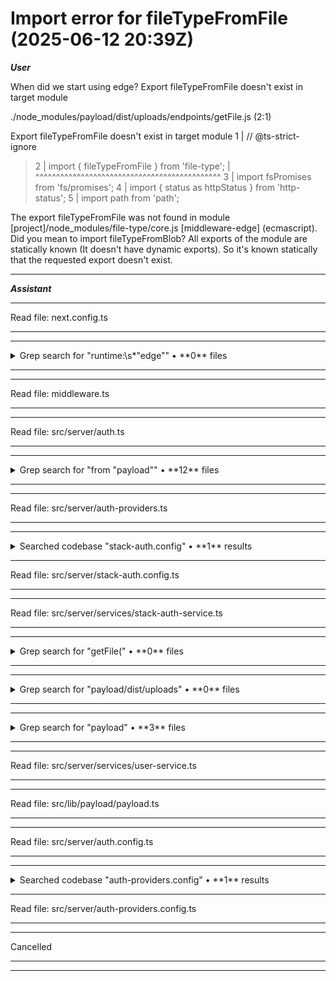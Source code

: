 <!-- Generated by SpecStory -->

# Import error for fileTypeFromFile (2025-06-12 20:39Z)

_**User**_

When did we start using edge?
Export fileTypeFromFile doesn't exist in target module

./node_modules/payload/dist/uploads/endpoints/getFile.js (2:1)

Export fileTypeFromFile doesn't exist in target module
  1 | // @ts-strict-ignore
> 2 | import { fileTypeFromFile } from 'file-type';
    | ^^^^^^^^^^^^^^^^^^^^^^^^^^^^^^^^^^^^^^^^^^^^^
  3 | import fsPromises from 'fs/promises';
  4 | import { status as httpStatus } from 'http-status';
  5 | import path from 'path';

The export fileTypeFromFile was not found in module [project]/node_modules/file-type/core.js [middleware-edge] (ecmascript).
Did you mean to import fileTypeFromBlob?
All exports of the module are statically known (It doesn't have dynamic exports). So it's known statically that the requested export doesn't exist.

---

_**Assistant**_



---

Read file: next.config.ts

---



---

<details>
            <summary>Grep search for "runtime:\s*"edge"" • **0** files</summary>
        
No results found
</details>

---



---

Read file: middleware.ts

---



---

Read file: src/server/auth.ts

---



---

<details>
            <summary>Grep search for "from "payload"" • **12** files</summary>
        
| File | Line | Match |
|------|------|-------|
| `file:///Users/lmorrow/repo/shipkit/src/lib/payload/collections/Users.ts` | Lundefined | `import type { CollectionConfig } from "payload";` |
| `file:///Users/lmorrow/repo/shipkit/src/lib/payload/collections/Features.ts` | Lundefined | `import type { CollectionConfig } from "payload";` |
| `file:///Users/lmorrow/repo/shipkit/src/lib/utils/get-payload-collection.ts` | L2 | `import type { Where } from "payload";` |
| `file:///Users/lmorrow/repo/shipkit/src/lib/payload/collections/Media.ts` | Lundefined | `import type { CollectionConfig } from "payload";` |
| `file:///Users/lmorrow/repo/shipkit/src/lib/payload/collections/FAQs.ts` | Lundefined | `import type { CollectionConfig } from "payload";` |
| `file:///Users/lmorrow/repo/shipkit/src/lib/payload/collections/Testimonials.ts` | Lundefined | `import type { CollectionConfig } from "payload";` |
| `file:///Users/lmorrow/repo/shipkit/src/lib/payload/collections/Pages.ts` | Lundefined | `import type { CollectionConfig } from "payload";` |
| `file:///Users/lmorrow/repo/shipkit/src/lib/payload/collections/RBAC.ts` | Lundefined | `import type { CollectionConfig } from "payload";` |
| `file:///Users/lmorrow/repo/shipkit/src/lib/payload/payload.ts` | L2 | `import { getPayload } from "payload";` |
| `file:///Users/lmorrow/repo/shipkit/src/lib/payload/seed-utils.ts` | L1 | `import type { Payload } from "payload";` |
| `file:///Users/lmorrow/repo/shipkit/src/lib/payload/globals/Settings.ts` | Lundefined | `import type { GlobalConfig } from "payload";` |
| `file:///Users/lmorrow/repo/shipkit/src/payload.config.ts` | L9 | `import { buildConfig } from "payload";` |

</details>

---



---

Read file: src/server/auth-providers.ts

---



---

<details>
            <summary>Searched codebase "stack-auth.config" • **1** results</summary>
        
| File |
|------|
| `undefined` |

</details>

---

Read file: src/server/stack-auth.config.ts

---



---

Read file: src/server/services/stack-auth-service.ts

---



---

<details>
            <summary>Grep search for "getFile(" • **0** files</summary>
        
No results found
</details>

---



---

<details>
            <summary>Grep search for "payload/dist/uploads" • **0** files</summary>
        
No results found
</details>

---



---

<details>
            <summary>Grep search for "payload" • **3** files</summary>
        
| File | Line | Match |
|------|------|-------|
| `file:///Users/lmorrow/repo/shipkit/src/server/auth.ts` | L24 | `* 2. The user must be properly linked between Payload CMS and Shipkit` |
| `file:///Users/lmorrow/repo/shipkit/src/server/auth-providers.config.ts` | L77 | `// Use AuthService to validate credentials against Payload CMS` |
| `file:///Users/lmorrow/repo/shipkit/src/server/services/auth-service.ts` | L3 | `import { isPayloadEnabled } from "@/lib/payload/is-payload-enabled";` |
| `file:///Users/lmorrow/repo/shipkit/src/server/services/auth-service.ts` | L4 | `import { getPayloadClient } from "@/lib/payload/payload";` |
| `file:///Users/lmorrow/repo/shipkit/src/server/services/auth-service.ts` | L15 | `// Define a simplified type for Payload User to avoid import issues` |
| `file:///Users/lmorrow/repo/shipkit/src/server/services/auth-service.ts` | L16 | `interface PayloadUser {` |
| `file:///Users/lmorrow/repo/shipkit/src/server/services/auth-service.ts` | L81 | `* This service ensures synchronization between Payload CMS and Shipkit databases` |
| `file:///Users/lmorrow/repo/shipkit/src/server/services/auth-service.ts` | L86 | `* Generate a consistent ID for use in both Payload CMS and Shipkit databases` |
| `file:///Users/lmorrow/repo/shipkit/src/server/services/auth-service.ts` | L94 | `* Ensure a user exists in both Payload CMS and Shipkit databases` |
| `file:///Users/lmorrow/repo/shipkit/src/server/services/auth-service.ts` | L107 | `// Get Payload client` |
| `file:///Users/lmorrow/repo/shipkit/src/server/services/auth-service.ts` | L108 | `const payload = await getPayloadClient();` |
| `file:///Users/lmorrow/repo/shipkit/src/server/services/auth-service.ts` | L110 | `// Check if user exists in Payload CMS` |
| `file:///Users/lmorrow/repo/shipkit/src/server/services/auth-service.ts` | L111 | `let payloadUser: PayloadUser | null = null;` |
| `file:///Users/lmorrow/repo/shipkit/src/server/services/auth-service.ts` | L113 | `if (payload) {` |
| `file:///Users/lmorrow/repo/shipkit/src/server/services/auth-service.ts` | L115 | `payloadUser = (await payload.findByID({` |
| `file:///Users/lmorrow/repo/shipkit/src/server/services/auth-service.ts` | L118 | `})) as unknown as PayloadUser;` |
| `file:///Users/lmorrow/repo/shipkit/src/server/services/auth-service.ts` | L120 | `// User doesn't exist in Payload CMS` |
| `file:///Users/lmorrow/repo/shipkit/src/server/services/auth-service.ts` | L121 | `console.debug(`User ${id} not found in Payload CMS, will create`);` |
| `file:///Users/lmorrow/repo/shipkit/src/server/services/auth-service.ts` | L124 | `console.debug("Payload CMS is not available, proceeding without it");` |
| `file:///Users/lmorrow/repo/shipkit/src/server/services/auth-service.ts` | L127 | `// Create user in Payload CMS if not exists` |
| `file:///Users/lmorrow/repo/shipkit/src/server/services/auth-service.ts` | L128 | `if (!payloadUser && payload) {` |
| `file:///Users/lmorrow/repo/shipkit/src/server/services/auth-service.ts` | L130 | `payloadUser = (await payload.create({` |
| `file:///Users/lmorrow/repo/shipkit/src/server/services/auth-service.ts` | L133 | `// For Payload, we need to handle both string and number IDs` |
| `file:///Users/lmorrow/repo/shipkit/src/server/services/auth-service.ts` | L134 | `// Some Payload configurations might expect number IDs` |
| `file:///Users/lmorrow/repo/shipkit/src/server/services/auth-service.ts` | L141 | `})) as unknown as PayloadUser;` |
| `file:///Users/lmorrow/repo/shipkit/src/server/services/auth-service.ts` | L142 | `console.log(`Created user ${id} in Payload CMS`);` |
| `file:///Users/lmorrow/repo/shipkit/src/server/services/auth-service.ts` | L144 | `console.error(`Failed to create user ${id} in Payload CMS:`, error);` |
| `file:///Users/lmorrow/repo/shipkit/src/server/services/auth-service.ts` | L145 | `throw new Error("Failed to create user in Payload CMS");` |
| `file:///Users/lmorrow/repo/shipkit/src/server/services/auth-service.ts` | L173 | `// Get Payload client` |
| `file:///Users/lmorrow/repo/shipkit/src/server/services/auth-service.ts` | L174 | `const payload = await getPayloadClient();` |
| `file:///Users/lmorrow/repo/shipkit/src/server/services/auth-service.ts` | L176 | `// Try to delete from Payload CMS` |
| `file:///Users/lmorrow/repo/shipkit/src/server/services/auth-service.ts` | L177 | `if (payload) {` |
| `file:///Users/lmorrow/repo/shipkit/src/server/services/auth-service.ts` | L179 | `await payload.delete({` |
| `file:///Users/lmorrow/repo/shipkit/src/server/services/auth-service.ts` | L183 | `console.debug(`Cleaned up user ${userId} from Payload CMS`);` |
| `file:///Users/lmorrow/repo/shipkit/src/server/services/auth-service.ts` | L186 | `console.debug(`User ${userId} not found in Payload CMS during cleanup`);` |
| `file:///Users/lmorrow/repo/shipkit/src/server/services/auth-service.ts` | L210 | `* Update a user in both Payload CMS and Shipkit databases` |
| `file:///Users/lmorrow/repo/shipkit/src/server/services/auth-service.ts` | L224 | `// Update in Payload CMS` |
| `file:///Users/lmorrow/repo/shipkit/src/server/services/auth-service.ts` | L225 | `const payloadUpdateData: Record<string, any> = {};` |
| `file:///Users/lmorrow/repo/shipkit/src/server/services/auth-service.ts` | L226 | `if (userData.email) payloadUpdateData.email = userData.email;` |
| `file:///Users/lmorrow/repo/shipkit/src/server/services/auth-service.ts` | L228 | `const payload = await getPayloadClient();` |
| `file:///Users/lmorrow/repo/shipkit/src/server/services/auth-service.ts` | L229 | `if (Object.keys(payloadUpdateData).length > 0 && payload) {` |
| `file:///Users/lmorrow/repo/shipkit/src/server/services/auth-service.ts` | L231 | `await payload.update({` |
| `file:///Users/lmorrow/repo/shipkit/src/server/services/auth-service.ts` | L234 | `data: payloadUpdateData,` |
| `file:///Users/lmorrow/repo/shipkit/src/server/services/auth-service.ts` | L236 | `// console.log(`Updated user ${userId} in Payload CMS`);` |
| `file:///Users/lmorrow/repo/shipkit/src/server/services/auth-service.ts` | L237 | `} catch (payloadError) {` |
| `file:///Users/lmorrow/repo/shipkit/src/server/services/auth-service.ts` | L238 | `console.warn("Failed to update user in Payload:", payloadError);` |
| `file:///Users/lmorrow/repo/shipkit/src/server/services/auth-service.ts` | L272 | `* Delete a user from both Payload CMS and Shipkit databases` |
| `file:///Users/lmorrow/repo/shipkit/src/server/services/auth-service.ts` | L277 | `// Delete from Payload CMS` |
| `file:///Users/lmorrow/repo/shipkit/src/server/services/auth-service.ts` | L278 | `// This should cascade to Shipkit due to the relationship defined in payload.config.ts` |
| `file:///Users/lmorrow/repo/shipkit/src/server/services/auth-service.ts` | L279 | `const payload = await getPayloadClient();` |
| `file:///Users/lmorrow/repo/shipkit/src/server/services/auth-service.ts` | L280 | `if (payload) {` |
| `file:///Users/lmorrow/repo/shipkit/src/server/services/auth-service.ts` | L282 | `await payload.delete({` |
| `file:///Users/lmorrow/repo/shipkit/src/server/services/auth-service.ts` | L286 | `// console.log(`Deleted user ${userId} from Payload CMS`);` |
| `file:///Users/lmorrow/repo/shipkit/src/server/services/auth-service.ts` | L287 | `} catch (payloadError) {` |
| `file:///Users/lmorrow/repo/shipkit/src/server/services/auth-service.ts` | L288 | `console.warn("Failed to delete user from Payload:", payloadError);` |
| `file:///Users/lmorrow/repo/shipkit/src/server/services/auth-service.ts` | L301 | ``User ${userId} still exists in Shipkit after Payload deletion, forcing delete`` |
| `file:///Users/lmorrow/repo/shipkit/src/server/services/auth-service.ts` | L332 | `* Sign in with email and password using Payload CMS` |
| `file:///Users/lmorrow/repo/shipkit/src/server/services/auth-service.ts` | L346 | `// First validate the credentials against Payload CMS` |
| `file:///Users/lmorrow/repo/shipkit/src/server/services/auth-service.ts` | L356 | `// which uses our validateCredentials method that connects to Payload CMS` |
| `file:///Users/lmorrow/repo/shipkit/src/server/services/auth-service.ts` | L370 | `* Sign up with email and password using Payload CMS` |
| `file:///Users/lmorrow/repo/shipkit/src/server/services/auth-service.ts` | L371 | `* This method ensures the user is created in both Payload CMS and Shipkit databases` |
| `file:///Users/lmorrow/repo/shipkit/src/server/services/auth-service.ts` | L385 | `if (!payload) {` |
| `file:///Users/lmorrow/repo/shipkit/src/server/services/auth-service.ts` | L386 | `console.error("Payload CMS is not initialized");` |
| `file:///Users/lmorrow/repo/shipkit/src/server/services/auth-service.ts` | L390 | `// Check if user already exists in Payload CMS` |
| `file:///Users/lmorrow/repo/shipkit/src/server/services/auth-service.ts` | L391 | `const existingUsers = await payload.find({` |
| `file:///Users/lmorrow/repo/shipkit/src/server/services/auth-service.ts` | L408 | `// Create new user in Payload CMS with the consistent ID` |
| `file:///Users/lmorrow/repo/shipkit/src/server/services/auth-service.ts` | L409 | `const newUser = await payload.create({` |
| `file:///Users/lmorrow/repo/shipkit/src/server/services/auth-service.ts` | L412 | `// For Payload, we need to handle both string and number IDs` |
| `file:///Users/lmorrow/repo/shipkit/src/server/services/auth-service.ts` | L413 | `// Some Payload configurations might expect number IDs` |
| `file:///Users/lmorrow/repo/shipkit/src/server/services/auth-service.ts` | L421 | `throw new Error("Failed to create Payload CMS user");` |
| `file:///Users/lmorrow/repo/shipkit/src/server/services/auth-service.ts` | L424 | `console.debug(`Created user in Payload CMS with ID ${userId}`);` |
| `file:///Users/lmorrow/repo/shipkit/src/server/services/auth-service.ts` | L472 | `* This is useful for keeping the NextAuth session in sync with Payload CMS` |
| `file:///Users/lmorrow/repo/shipkit/src/server/services/auth-service.ts` | L510 | `// Validate email exists in Payload CMS first` |
| `file:///Users/lmorrow/repo/shipkit/src/server/services/auth-service.ts` | L511 | `if (!payload) {` |
| `file:///Users/lmorrow/repo/shipkit/src/server/services/auth-service.ts` | L512 | `console.error("Payload CMS is not initialized");` |
| `file:///Users/lmorrow/repo/shipkit/src/server/services/auth-service.ts` | L516 | `// Check if the user exists in Payload CMS` |
| `file:///Users/lmorrow/repo/shipkit/src/server/services/auth-service.ts` | L517 | `const existingUsers = await payload.find({` |
| `file:///Users/lmorrow/repo/shipkit/src/server/services/auth-service.ts` | L532 | `// Call Payload forgotPassword method` |
| `file:///Users/lmorrow/repo/shipkit/src/server/services/auth-service.ts` | L533 | `await payload.forgotPassword({` |
| `file:///Users/lmorrow/repo/shipkit/src/server/services/auth-service.ts` | L549 | `* Reset password using Payload CMS` |
| `file:///Users/lmorrow/repo/shipkit/src/server/services/auth-service.ts` | L556 | `if (!payload) {` |
| `file:///Users/lmorrow/repo/shipkit/src/server/services/auth-service.ts` | L557 | `console.error("Payload CMS is not initialized");` |
| `file:///Users/lmorrow/repo/shipkit/src/server/services/auth-service.ts` | L561 | `// Call Payload resetPassword method` |
| `file:///Users/lmorrow/repo/shipkit/src/server/services/auth-service.ts` | L562 | `await payload.resetPassword({` |
| `file:///Users/lmorrow/repo/shipkit/src/server/services/auth-service.ts` | L580 | `* Validate user credentials against Payload CMS` |

</details>

---



---

Read file: src/server/services/user-service.ts

---



---

Read file: src/lib/payload/payload.ts

---



---

Read file: src/server/auth.config.ts

---



---

<details>
            <summary>Searched codebase "auth-providers.config" • **1** results</summary>
        
| File |
|------|
| `undefined` |

</details>

---

Read file: src/server/auth-providers.config.ts

---



---

Cancelled

---



---

